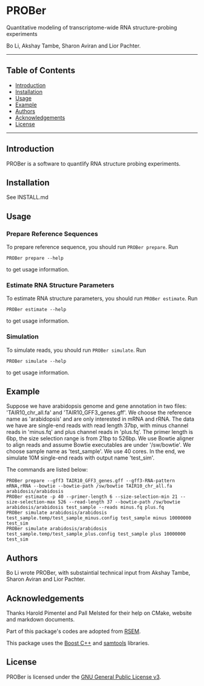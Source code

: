 # PROBer

Quantitative modeling of transcriptome-wide RNA structure-probing experiments 

Bo Li, Akshay Tambe, Sharon Aviran and Lior Pachter.

* * *

Table of Contents
-----------------

* [Introduction](#introduction)
* [Installation](#install)
* [Usage](#usage)
* [Example](#example)
* [Authors](#authors)
* [Acknowledgements](#acknowledgements)
* [License](#license)

* * *

## <a name="introduction"></a> Introduction

PROBer is a software to quantlify RNA structure probing experiments.

## <a name="install"></a> Installation

See INSTALL.md

## <a name="usage"></a> Usage

### Prepare Reference Sequences

To prepare reference sequence, you should run
`PROBer prepare`. Run

```
PROBer prepare --help
```

to get usage information.

### Estimate RNA Structure Parameters

To estimate RNA structure parameters, you should run
`PROBer estimate`. Run

```
PROBer estimate --help
```

to get usage information.

### Simulation

To simulate reads, you should run `PROBer simulate`. Run

```
PROBer simulate --help
```

to get usage information.

## <a name="example"></a> Example

Suppose we have arabidopsis genome and gene annotation in two files:
'TAIR10_chr_all.fa' and 'TAIR10_GFF3_genes.gff'. We choose the
reference name as 'arabidopsis' and are only interested in mRNA and
rRNA. The data we have are single-end reads with read length 37bp,
with minus channel reads in 'minus.fq' and plus channel reads in
'plus.fq'. The primer length is 6bp, the size selection range is from
21bp to 526bp. We use Bowtie aligner to align reads and assume Bowtie
executables are under '/sw/bowtie'. We choose sample name as
'test_sample'. We use 40 cores. In the end, we simulate 10M single-end
reads with output name 'test_sim'.

The commands are listed below:

```
PROBer prepare --gff3 TAIR10_GFF3_genes.gff --gff3-RNA-pattern mRNA,rRNA --bowtie --bowtie-path /sw/bowtie TAIR10_chr_all.fa arabidosis/arabidosis
PROBer estimate -p 40 --primer-length 6 --size-selection-min 21 --size-selection-max 526 --read-length 37 --bowtie-path /sw/bowtie arabidosis/arabidosis test_sample --reads minus.fq plus.fq
PROBer simulate arabidosis/arabidosis test_sample.temp/test_sample_minus.config test_sample minus 10000000 test_sim
PROBer simulate arabidosis/arabidosis test_sample.temp/test_sample_plus.config test_sample plus 10000000 test_sim
```

## <a name="authors"></a> Authors

Bo Li wrote PROBer, with substaintial technical input from Akshay
Tambe, Sharon Aviran and Lior Pachter.

## <a name="acknowledgements"></a> Acknowledgements

Thanks Harold Pimentel and Pall Melsted for their help on CMake,
website and markdown documents.

Part of this package's codes are adopted from
[RSEM](http://deweylab.biostat.wisc.edu/rsem).

This package uses the
[Boost C++](http://www.boost.org) and
[samtools](http://samtools.sourceforge.net) libraries.

## <a name="license"></a> License

PROBer is licensed under the [GNU General Public License
v3](http://www.gnu.org/licenses/gpl-3.0.html).
